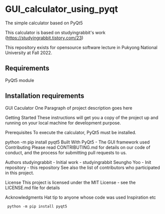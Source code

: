 # GUI_calculator_using_pyqt
The simple calculator based on PyQt5

This calculator is based on studyingrabbit's work (https://studyingrabbit.tistory.com/23)

This repository exists for opensource software lecture in Pukyong National University at Fall 2022.

## Requirements
PyQt5 module

## Installation requirements
GUI Caculator
One Paragraph of project description goes here

Getting Started
These instructions will get you a copy of the project up and running on your local machine for development purpose.

Prerequisites
To execute the calculator, PyQt5 must be installed.

python -m pip install pyqt5
Built With
PyQt5 - The GUI framework used
Contributing
Please read CONTRIBUTING.md for details on our code of conduct, and the process for submitting pull requests to us.

Authors
studyingrabbit - Initial work - studyingrabbit
Seungho Yoo - Init repository - this repository
See also the list of contributors who participated in this project.

License
This project is licensed under the MIT License - see the LICENSE.md file for details

Acknowledgments
Hat tip to anyone whose code was used
Inspiration
etc


     python -m pip install pyqt5


